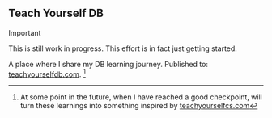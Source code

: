 ## Teach Yourself DB

> [!IMPORTANT]  
> This is still work in progress. This effort is in fact just getting started.

A place where I share my DB learning journey. Published to: [teachyourselfdb.com](https://teachyourselfdb.com). [^1]

[^1]: At some point in the future, when I have reached a good checkpoint, will turn these learnings into something
inspired by [teachyourselfcs.com](https://teachyourselfcs.com)
